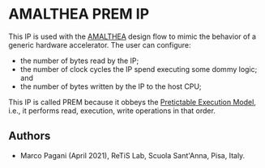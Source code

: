 # AMALTHEA PREM IP

This IP is used with the [AMALTHEA](https://projects.eclipse.org/projects/automotive.app4mc/downloads) design flow to mimic the behavior of a generic hardware accelerator. The user can configure:

 - the number of bytes read by the IP;
 - the number of clock cycles the IP spend executing some dommy logic; and
 - the number of bytes written by the IP to the host CPU;

This IP is called PREM because it obbeys the [Pretictable Execution Model](https://www.ideals.illinois.edu/bitstream/handle/2142/16605/PREMtechrep.pdf), i.e., it performs read, execution, write operations in that order.

## Authors

- Marco Pagani (April 2021), ReTiS Lab, Scuola Sant'Anna, Pisa, Italy.
